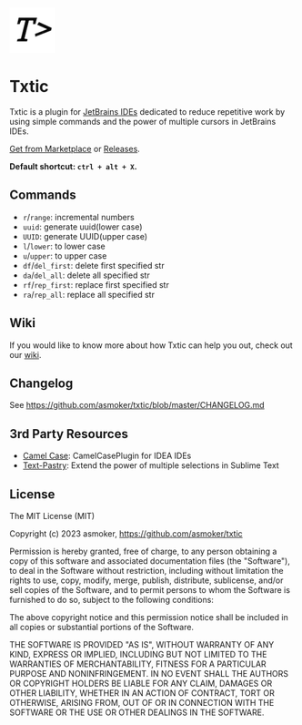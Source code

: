 ![](./doc/img/logo_middle.png)

# Txtic

Txtic is a plugin for [JetBrains IDEs](https://www.jetbrains.com/) dedicated to reduce repetitive work by using simple commands and the power of multiple cursors in JetBrains IDEs.

[Get from Marketplace](https://plugins.jetbrains.com/plugin/20961-txtic) or [Releases](https://github.com/asmoker/txtic/releases).

**Default shortcut: `ctrl + alt + X`.**

## Commands

- `r`/`range`: incremental numbers
- `uuid`: generate uuid(lower case)
- `UUID`: generate UUID(upper case)
- `l`/`lower`: to lower case
- `u`/`upper`: to upper case
- `df`/`del_first`: delete first specified str
- `da`/`del_all`: delete all specified str
- `rf`/`rep_first`: replace first specified str
- `ra`/`rep_all`: replace all specified str

## Wiki

If you would like to know more about how Txtic can help you out, check out our [wiki](https://github.com/asmoker/txtic/wiki).

## Changelog

See https://github.com/asmoker/txtic/blob/master/CHANGELOG.md

## 3rd Party Resources

- [Camel Case](https://github.com/netnexus/camelcaseplugin): CamelCasePlugin for IDEA IDEs
- [Text-Pastry](https://github.com/duydao/Text-Pastry): Extend the power of multiple selections in Sublime Text

## License

The MIT License (MIT)

Copyright (c) 2023 asmoker, https://github.com/asmoker/txtic

Permission is hereby granted, free of charge, to any person obtaining a copy
of this software and associated documentation files (the "Software"), to deal
in the Software without restriction, including without limitation the rights
to use, copy, modify, merge, publish, distribute, sublicense, and/or sell
copies of the Software, and to permit persons to whom the Software is
furnished to do so, subject to the following conditions:

The above copyright notice and this permission notice shall be included in
all copies or substantial portions of the Software.

THE SOFTWARE IS PROVIDED "AS IS", WITHOUT WARRANTY OF ANY KIND, EXPRESS OR
IMPLIED, INCLUDING BUT NOT LIMITED TO THE WARRANTIES OF MERCHANTABILITY,
FITNESS FOR A PARTICULAR PURPOSE AND NONINFRINGEMENT. IN NO EVENT SHALL THE
AUTHORS OR COPYRIGHT HOLDERS BE LIABLE FOR ANY CLAIM, DAMAGES OR OTHER
LIABILITY, WHETHER IN AN ACTION OF CONTRACT, TORT OR OTHERWISE, ARISING FROM,
OUT OF OR IN CONNECTION WITH THE SOFTWARE OR THE USE OR OTHER DEALINGS IN
THE SOFTWARE.

